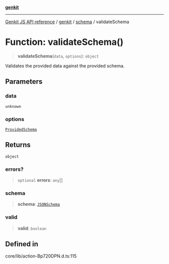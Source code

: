 [**genkit**](../../README.md)

***

[Genkit JS API reference](../../../README.md) / [genkit](../../README.md) / [schema](../README.md) / validateSchema

# Function: validateSchema()

> **validateSchema**(`data`, `options`): `object`

Validates the provided data against the provided schema.

## Parameters

### data

`unknown`

### options

[`ProvidedSchema`](../interfaces/ProvidedSchema.md)

## Returns

`object`

### errors?

> `optional` **errors**: `any`[]

### schema

> **schema**: [`JSONSchema`](../../type-aliases/JSONSchema.md)

### valid

> **valid**: `boolean`

## Defined in

core/lib/action-Bp720DPN.d.ts:115
